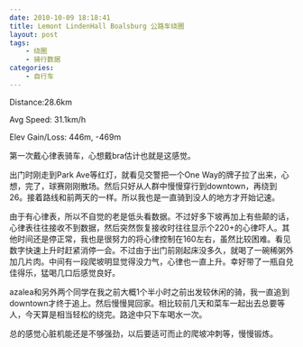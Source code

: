```yaml
---
date: 2010-10-09 18:18:41
title: Lemont LindenHall Boalsburg 公路车绕圈
layout: post
tags:
    - 绕圈
    - 骑行数据
categories:
    - 自行车
---
```

Distance:28.6km

Avg Speed: 31.1km/h

Elev Gain/Loss: 446m, -469m

第一次戴心律表骑车，心想戴bra估计也就是这感觉。

出门时刚走到Park Ave等红灯，就看见交警把一个One Way的牌子拉了出来，心想，完了，球赛刚刚散场。然后只好从人群中慢慢穿行到downtown，再绕到26。接着路线和前两天的一样。所以我也是一直骑到没人的地方才开始记速。

由于有心律表，所以不自觉的老是低头看数据。不过好多下坡再加上有些颠的话，心律表往往接收不到数据，然后突然恢复接收时往往显示个220+的心律吓人。其他时间还是停正常，我也是很努力的将心律控制在160左右，虽然比较困难。看见数字快速上升时赶紧消停一会。不过由于出门前刚起床没多久，就喝了一碗稀粥外加几片肉。中间有一段爬坡明显觉得没力气，心律也一直上升。幸好带了一瓶自兑佳得乐，猛喝几口后感觉良好。

azalea和另外两个同学在我之前大概1个半小时之前出发较休闲的骑，我一直追到downtown才终于追上。然后慢慢晃回家。相比较前几天和菜车一起出去总要等人，今天算是相当轻松的绕完。路途中只下车喝水一次。

总的感觉心脏机能还是不够强劲，以后要适可而止的爬坡冲刺等，慢慢锻炼。
